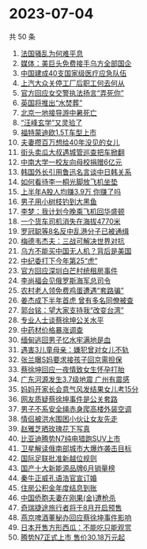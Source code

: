 # 2023-07-04

共 50 条

<!-- BEGIN TOUTIAO -->
<!-- 最后更新时间 Tue Jul 04 2023 00:18:20 GMT+0800 (China Standard Time) -->
1. [法国骚乱为何难平息](https://so.toutiao.com/search?keyword=法国骚乱为何难平息)
1. [媒体：美巨头免费接手乌方全部国企](https://so.toutiao.com/search?keyword=媒体：美巨头免费接手乌方全部国企)
1. [中国建成40支国家级医疗应急队伍](https://so.toutiao.com/search?keyword=中国建成40支国家级医疗应急队伍)
1. [上汽大众关停工厂后职工何去何从](https://so.toutiao.com/search?keyword=上汽大众关停工厂后职工何去何从)
1. [官方回应女交警执法扬言“弄死你”](https://so.toutiao.com/search?keyword=官方回应女交警执法扬言“弄死你”)
1. [英国将推出“水焚葬”](https://so.toutiao.com/search?keyword=英国将推出“水焚葬”)
1. [北京一地接导游中暑死亡](https://so.toutiao.com/search?keyword=北京一地接导游中暑死亡)
1. [“汪峰玄学”又灵验了](https://so.toutiao.com/search?keyword=“汪峰玄学”又灵验了)
1. [福特蒙迪欧1.5T车型上市](https://so.toutiao.com/search?keyword=福特蒙迪欧1.5T车型上市)
1. [夫妻攒百万想给40年没见的女儿](https://so.toutiao.com/search?keyword=夫妻攒百万想给40年没见的女儿)
1. [街头卖瓜大叔遇城管巡查把车掀翻](https://so.toutiao.com/search?keyword=街头卖瓜大叔遇城管巡查把车掀翻)
1. [中南大学一校友向母校捐赠6亿元](https://so.toutiao.com/search?keyword=中南大学一校友向母校捐赠6亿元)
1. [韩国外长引用鲁迅名言谈中日韩关系](https://so.toutiao.com/search?keyword=韩国外长引用鲁迅名言谈中日韩关系)
1. [如何看待李一桐光脚放飞机坐垫](https://so.toutiao.com/search?keyword=如何看待李一桐光脚放飞机坐垫)
1. [上半年A股人均赚3.9万 你赚了吗](https://so.toutiao.com/search?keyword=上半年A股人均赚3.9万+你赚了吗)
1. [男子用小树枝钓到大黑鱼](https://so.toutiao.com/search?keyword=男子用小树枝钓到大黑鱼)
1. [李梦：我计划今晚乘飞机回华盛顿](https://so.toutiao.com/search?keyword=李梦：我计划今晚乘飞机回华盛顿)
1. [一个货车司机消失在海拔4770米](https://so.toutiao.com/search?keyword=一个货车司机消失在海拔4770米)
1. [罗冠聪等8名反中乱港分子已被通缉](https://so.toutiao.com/search?keyword=罗冠聪等8名反中乱港分子已被通缉)
1. [梅德韦杰夫：三战可解决世界对抗](https://so.toutiao.com/search?keyword=梅德韦杰夫：三战可解决世界对抗)
1. [乌方不能买中国无人机？背后是美国](https://so.toutiao.com/search?keyword=乌方不能买中国无人机？背后是美国)
1. [中纪委打下今年第25“虎”](https://so.toutiao.com/search?keyword=中纪委打下今年第25“虎”)
1. [官方回应深圳白芒村统租房事件](https://so.toutiao.com/search?keyword=官方回应深圳白芒村统租房事件)
1. [李尚福会见俄罗斯海军总司令](https://so.toutiao.com/search?keyword=李尚福会见俄罗斯海军总司令)
1. [农村老人领免费鸡蛋遭遇“套路骗”](https://so.toutiao.com/search?keyword=农村老人领免费鸡蛋遭遇“套路骗”)
1. [姜杰成下半年首虎 曾有多名同僚被查](https://so.toutiao.com/search?keyword=姜杰成下半年首虎+曾有多名同僚被查)
1. [郭台铭：望大家支持我“改变台湾”](https://so.toutiao.com/search?keyword=郭台铭：望大家支持我“改变台湾”)
1. [专业人士谈蔡徐坤公关水平](https://so.toutiao.com/search?keyword=专业人士谈蔡徐坤公关水平)
1. [中药材价格暴涨调查](https://so.toutiao.com/search?keyword=中药材价格暴涨调查)
1. [缅甸逃回男子忆水牢满地是血](https://so.toutiao.com/search?keyword=缅甸逃回男子忆水牢满地是血)
1. [遇害3儿童母亲：嫌犯曾对女儿不轨](https://so.toutiao.com/search?keyword=遇害3儿童母亲：嫌犯曾对女儿不轨)
1. [张兰曝S妈要求接孩子回京需担保](https://so.toutiao.com/search?keyword=张兰曝S妈要求接孩子回京需担保)
1. [蔡徐坤回应一夜情致女生怀孕打胎](https://so.toutiao.com/search?keyword=蔡徐坤回应一夜情致女生怀孕打胎)
1. [广东河源发生3.7级地震 广州有震感](https://so.toutiao.com/search?keyword=广东河源发生3.7级地震+广州有震感)
1. [妈妈开家长会意气风发结果女儿考15分](https://so.toutiao.com/search?keyword=妈妈开家长会意气风发结果女儿考15分)
1. [网友质疑蔡徐坤事件是公关套路](https://so.toutiao.com/search?keyword=网友质疑蔡徐坤事件是公关套路)
1. [男子不系安全绳赤身爬高楼外装空调](https://so.toutiao.com/search?keyword=男子不系安全绳赤身爬高楼外装空调)
1. [情侣被洪水围困小伙让女友先走](https://so.toutiao.com/search?keyword=情侣被洪水围困小伙让女友先走)
1. [赵雅芝晒玫瑰花下写真](https://so.toutiao.com/search?keyword=赵雅芝晒玫瑰花下写真)
1. [比亚迪腾势N7纯电猎跑SUV上市](https://so.toutiao.com/search?keyword=比亚迪腾势N7纯电猎跑SUV上市)
1. [卫星解读俄南部城市大爆炸袭击目标](https://so.toutiao.com/search?keyword=卫星解读俄南部城市大爆炸袭击目标)
1. [国际足联批准新越位规则](https://so.toutiao.com/search?keyword=国际足联批准新越位规则)
1. [国产十大新能源品牌6月销量榜](https://so.toutiao.com/search?keyword=国产十大新能源品牌6月销量榜)
1. [秦牛正威孔语浩官宣订婚](https://so.toutiao.com/search?keyword=秦牛正威孔语浩官宣订婚)
1. [住房公积金年度结息到账](https://so.toutiao.com/search?keyword=住房公积金年度结息到账)
1. [中国侨胞夫妻在刚果(金)遭枪杀](https://so.toutiao.com/search?keyword=中国侨胞夫妻在刚果(金)遭枪杀)
1. [奇瑞捷途旅行者将于8月开启预售](https://so.toutiao.com/search?keyword=奇瑞捷途旅行者将于8月开启预售)
1. [燕京啤酒董秘办回应蔡徐坤事件影响](https://so.toutiao.com/search?keyword=燕京啤酒董秘办回应蔡徐坤事件影响)
1. [日本开售方形西瓜：不能吃只能观赏](https://so.toutiao.com/search?keyword=日本开售方形西瓜：不能吃只能观赏)
1. [腾势N7正式上市 售价30.18万元起](https://so.toutiao.com/search?keyword=腾势N7正式上市+售价30.18万元起)
<!-- END TOUTIAO -->
